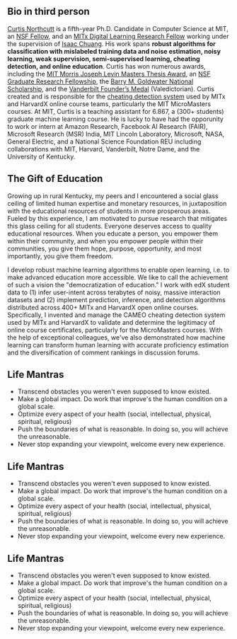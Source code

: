 <!-- # News

### Nov 15, 2017

Looking for [curtisnorthcutt.com](curtisnorthcutt.com)? You are in the right place -- but you've caught me in a transition period. This website will be ready start of 2018.

For now: [Curtis Northcutt's Resume](/resources/pdf/cv.pdf)

### Nov 14, 2017

My [research](research.md) will be added soon. -->

## Bio in third person

[Curtis Northcutt](curtisnorthcutt.com) is a fifth-year Ph.D. Candidate in Computer Science at MIT, an [NSF Fellow](https://www.fastlane.nsf.gov/grfp/AwardeeList.do?method=loadAwardeeList), and an [MITx Digital Learning Research Fellow](https://odl.mit.edu/about/our-team/curtis-northcutt) working under the supervision of [Isaac Chuang](http://web.mit.edu/physics/people/faculty/chuang_isaac.html). His work spans **robust algorithms for classification with mislabeled training data and noise estimation, noisy learning, weak supervision, semi-supervised learning, cheating detection, and online education**. Curtis has won numerous awards, including the [MIT Morris Joseph Levin Masters Thesis Award](https://www.eecs.mit.edu/news-events/announcements/eecs-celebrates-2015-2016-award-winners), an [NSF Graduate Research Fellowship](https://www.fastlane.nsf.gov/grfp/AwardeeList.do?method=loadAwardeeList), the [Barry M. Goldwater National Scholarship](http://act.org/goldwater/sch-2012.html), and the [Vanderbilt Founder’s Medal](http://news.vanderbilt.edu/2013/05/founders-medalists/) (Valedictorian). Curtis created and is responsible for the [cheating detection system](https://www.insidehighered.com/news/2015/08/26/harvard-mit-researchers-find-mooc-learners-using-multiple-accounts-cheat) used by MITx and HarvardX online course teams, particularly the MIT MicroMasters courses. At MIT, Curtis is a teaching assistant for 6.867, a (300+ students) graduate machine learning course. He is lucky to have had the opporunity to work or intern at Amazon Research, Facebook AI Research (FAIR), Microsoft Research (MSR) India, MIT Lincoln Laboratory, Microsoft, NASA, General Electric, and a National Science Foundation REU including collaborations with MIT, Harvard, Vanderbilt, Notre Dame, and the University of Kentucky.

## The Gift of Education

Growing up in rural Kentucky, my peers and I encountered a social glass ceiling of limited human expertise and monetary resources, in juxtaposition with the educational resources of students in more prosperous areas. Fueled by this experience, I am motivated to pursue research that mitigates this glass ceiling for all students. Everyone deserves access to quality educational resources. When you educate a person, you empower them within their community, and when you empower people within their communities, you give them hope, purpose, opportunity, and most importantly, you give them freedom.

I develop robust machine learning algorithms to enable open learning, i.e. to make advanced education more accessible. We like to call the achievement of such a vision the "democratization of education." I work with edX student data to (1) infer user-intent across terabytes of noisy, massive interaction datasets and (2) implement prediction, inference, and detection algorithms distributed across 400+ MITx and HarvardX open online courses. Specifically, I invented and manage the CAMEO cheating detection system used by MITx and HarvardX to validate and determine the legitimacy of online course certificates, particularly for the MicroMasters courses. With the help of exceptional colleagues, we've also demonstrated how machine learning can transform human learning with accurate proficiency estimation and the diversification of comment rankings in discussion forums.

## Life Mantras

* Transcend obstacles you weren't even supposed to know existed.
* Make a global impact. Do work that improve's the human condition on a global scale.
* Optimize every aspect of your health (social, intellectual, physical, spiritual, religious)
* Push the boundaries of what is reasonable. In doing so, you will achieve the unreasonable.
* Never stop expanding your viewpoint, welcome every new experience.

## Life Mantras

* Transcend obstacles you weren't even supposed to know existed.
* Make a global impact. Do work that improve's the human condition on a global scale.
* Optimize every aspect of your health (social, intellectual, physical, spiritual, religious)
* Push the boundaries of what is reasonable. In doing so, you will achieve the unreasonable.
* Never stop expanding your viewpoint, welcome every new experience.

## Life Mantras

* Transcend obstacles you weren't even supposed to know existed.
* Make a global impact. Do work that improve's the human condition on a global scale.
* Optimize every aspect of your health (social, intellectual, physical, spiritual, religious)
* Push the boundaries of what is reasonable. In doing so, you will achieve the unreasonable.
* Never stop expanding your viewpoint, welcome every new experience.